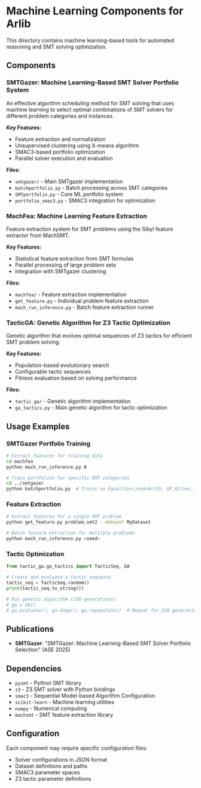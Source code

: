 

# Machine Learning Components for Arlib

This directory contains machine learning-based tools for automated reasoning and SMT solving optimization.

## Components

### SMTGazer: Machine Learning-Based SMT Solver Portfolio System
An effective algorithm scheduling method for SMT solving that uses machine learning to select optimal combinations of SMT solvers for different problem categories and instances.

**Key Features:**
- Feature extraction and normalization
- Unsupervised clustering using X-means algorithm
- SMAC3-based portfolio optimization
- Parallel solver execution and evaluation

**Files:**
- `smtgazer/` - Main SMTgazer implementation
- `batchportfolio.py` - Batch processing across SMT categories
- `SMTportfolio.py` - Core ML portfolio system
- `portfolio_smac3.py` - SMAC3 integration for optimization

### MachFea: Machine Learning Feature Extraction
Feature extraction system for SMT problems using the Sibyl feature extractor from MachSMT.

**Key Features:**
- Statistical feature extraction from SMT formulas
- Parallel processing of large problem sets
- Integration with SMTgazer clustering

**Files:**
- `machfea/` - Feature extraction implementation
- `get_feature.py` - Individual problem feature extraction
- `mach_run_inference.py` - Batch feature extraction runner

### TacticGA: Genetic Algorithm for Z3 Tactic Optimization
Genetic algorithm that evolves optimal sequences of Z3 tactics for efficient SMT problem solving.

**Key Features:**
- Population-based evolutionary search
- Configurable tactic sequences
- Fitness evaluation based on solving performance

**Files:**
- `tactic_ga/` - Genetic algorithm implementation
- `ga_tactics.py` - Main genetic algorithm for tactic optimization

## Usage Examples

### SMTGazer Portfolio Training
```bash
# Extract features for training data
cd machfea
python mach_run_inference.py 0

# Train portfolios for specific SMT categories
cd ../smtgazer
python batchportfolio.py  # Trains on Equality+LinearArith, QF_Bitvec, etc.
```

### Feature Extraction
```bash
# Extract features for a single SMT problem
python get_feature.py problem.smt2 --dataset MyDataset

# Batch feature extraction for multiple problems
python mach_run_inference.py <seed>
```

### Tactic Optimization
```python
from tactic_ga.ga_tactics import TacticSeq, GA

# Create and evaluate a tactic sequence
tactic_seq = TacticSeq.random()
print(tactic_seq.to_string())

# Run genetic algorithm (128 generations)
# ga = GA()
# ga.evaluate(); ga.dump(); ga.repopulate()  # Repeat for 128 generations
```

## Publications

- **SMTGazer**: "SMTGazer: Machine Learning-Based SMT Solver Portfolio Selection" (ASE 2025)

## Dependencies

- `pysmt` - Python SMT library
- `z3` - Z3 SMT solver with Python bindings
- `smac3` - Sequential Model-based Algorithm Configuration
- `scikit-learn` - Machine learning utilities
- `numpy` - Numerical computing
- `machsmt` - SMT feature extraction library

## Configuration

Each component may require specific configuration files:
- Solver configurations in JSON format
- Dataset definitions and paths
- SMAC3 parameter spaces
- Z3 tactic parameter definitions
